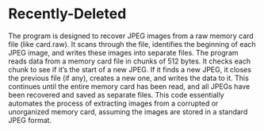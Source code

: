 # Recently-Deleted
The program is designed to recover JPEG images from a raw memory card file (like card.raw). It scans through the file, identifies the beginning of each JPEG image, and writes these images into separate files.
The program reads data from a memory card file in chunks of 512 bytes.
It checks each chunk to see if it’s the start of a new JPEG.
If it finds a new JPEG, it closes the previous file (if any), creates a new one, and writes the data to it.
This continues until the entire memory card has been read, and all JPEGs have been recovered and saved as separate files.
This code essentially automates the process of extracting images from a corrupted or unorganized memory card, assuming the images are stored in a standard JPEG format.
